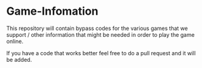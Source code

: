 # Game-Infomation

This repository will contain bypass codes for the various games that we support / other information that might be needed in order to play the game online.

If you have a code that works better feel free to do a pull request and it will be added.
